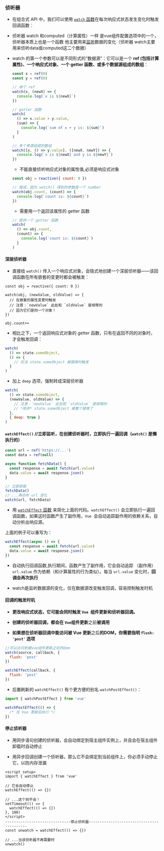 ### 侦听器

* 在组合式 API 中，我们可以使用 [`watch` 函数](https://cn.vuejs.org/api/reactivity-core.html#watch)在每次响应式状态发生变化时触发回调函数：

* 侦听器 watch 和computed（计算属性）一样 是vue组件配置选项中的一个，侦听器本质上也是一个函数 他主要用来[监听](https://so.csdn.net/so/search?q=监听&spm=1001.2101.3001.7020)数据的变化（侦听器 watch主要用来侦听data或computed这二个数据）

* watch 的第一个参数可以是不同形式的“数据源”：它可以是一个 **ref (包括计算属性)、一个响应式对象、一个 getter 函数、或多个数据源组成的数组**：

  ```js
  const x = ref(0)
  const y = ref(0)
  
  // 单个 ref
  watch(x, (newX) => {
    console.log(`x is ${newX}`)
  })
  
  // getter 函数
  watch(
    () => x.value + y.value,
    (sum) => {
      console.log(`sum of x + y is: ${sum}`)
    }
  )
  
  // 多个来源组成的数组
  watch([x, () => y.value], ([newX, newY]) => {
    console.log(`x is ${newX} and y is ${newY}`)
  })
  
  ```

  * 不能直接侦听响应式对象的属性值,必须是响应式对象

  ```js
  const obj = reactive({ count: 0 })
  
  // 错误，因为 watch() 得到的参数是一个 number
  watch(obj.count, (count) => {
    console.log(`count is: ${count}`)
  })
  ```

  * 需要用一个返回该属性的 getter 函数

  ```js
  // 提供一个 getter 函数
  watch(
    () => obj.count,
    (count) => {
      console.log(`count is: ${count}`)
    }
  )
  
  ```

#### 深层侦听器

* 直接给 `watch()` 传入一个响应式对象，会隐式地创建一个深层侦听器——该回调函数在所有嵌套的变更时都会被触发：

```
const obj = reactive({ count: 0 })

watch(obj, (newValue, oldValue) => {
  // 在嵌套的属性变更时触发
  // 注意：`newValue` 此处和 `oldValue` 是相等的
  // 因为它们是同一个对象！
})

obj.count++
```

* 相比之下，一个返回响应式对象的 getter 函数，只有在返回不同的对象时，才会触发回调：

```js
watch(
  () => state.someObject,
  () => {
    // 仅当 state.someObject 被替换时触发
  }
)
```

* 加上 `deep` 选项，强制转成深层侦听器

```js
watch(
  () => state.someObject,
  (newValue, oldValue) => {
    // 注意：`newValue` 此处和 `oldValue` 是相等的
    // *除非* state.someObject 被整个替换了
  },
  { deep: true }
)
```

#### `watchEffect()` //立即监听，在创建侦听器时，立即执行一遍回调（`watch()` 是懒执行的）

```js
const url = ref('https://...')
const data = ref(null)

async function fetchData() {
  const response = await fetch(url.value)
  data.value = await response.json()
}

// 立即获取
fetchData()
// ...再侦听 url 变化
watch(url, fetchData)
```

* 用 [`watchEffect` 函数](https://cn.vuejs.org/api/reactivity-core.html#watcheffect) 来简化上面的代码。`watchEffect()` 会立即执行一遍回调函数，如果这时函数产生了副作用，`Vue `会自动追踪副作用的依赖关系，自动分析出响应源。

上面的例子可以重写为：

```js
watchEffect(async () => {
  const response = await fetch(url.value)
  data.value = await response.json()
})
```

* 自动执行回调函数,执行期间，函数产生了副作用，它会自动追踪 （副作用）`url.value` 作为依赖（和计算属性的行为类似）。每当 `url.value` 变化时，**回调会再次执行**

* watch是监听数据源的变化，仅在数据源改变触发回调，容易控制触发时机

#### 回调的触发时机

* **更改响应式状态，它可能会同时触发 `Vue `组件更新和侦听器回调。**

* **创建的侦听器回调，都会在 `Vue`组件更新**之前**被调用**

* **如果想在侦听器回调中能访问被 Vue 更新**之后**的DOM，你需要指明 `flush: 'post'` 选项**

```js
//可以访问到被vue组件更新之后的dom
watch(source, callback, {
  flush: 'post'
})

watchEffect(callback, {
  flush: 'post'
})
```

* 后置刷新的 `watchEffect()` 有个更方便的别名 `watchPostEffect()`：

```js
import { watchPostEffect } from 'vue'

watchPostEffect(() => {
  /* 在 Vue 更新后执行 */
})
```

#### 停止侦听器

* 用同步语句创建的侦听器，会自动绑定到宿主组件实例上，并且会在宿主组件卸载时自动停止

* 用异步回调创建一个侦听器，那么它不会绑定到当前组件上，你必须手动停止它，以防内存泄漏

```
<script setup>
import { watchEffect } from 'vue'

// 它会自动停止
watchEffect(() => {})

// ...这个则不会！
setTimeout(() => {
  watchEffect(() => {})
}, 100)
</script>
------------------------------停止侦听器------------------------------------------
const unwatch = watchEffect(() => {})

// ...当该侦听器不再需要时
unwatch()
```































